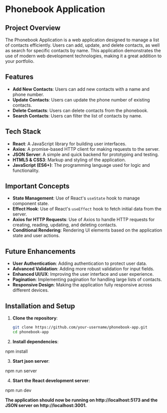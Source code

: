 # Phonebook Application

## Project Overview

The Phonebook Application is a web application designed to manage a list of contacts efficiently. Users can add, update, and delete contacts, as well as search for specific contacts by name. This application demonstrates the use of modern web development technologies, making it a great addition to your portfolio.

## Features

- **Add New Contacts**: Users can add new contacts with a name and phone number.
- **Update Contacts**: Users can update the phone number of existing contacts.
- **Delete Contacts**: Users can delete contacts from the phonebook.
- **Search Contacts**: Users can filter the list of contacts by name.

## Tech Stack

- **React**: A JavaScript library for building user interfaces.
- **Axios**: A promise-based HTTP client for making requests to the server.
- **JSON Server**: A simple and quick backend for prototyping and testing.
- **HTML5 & CSS3**: Markup and styling of the application.
- **JavaScript (ES6+)**: The programming language used for logic and functionality.

## Important Concepts

- **State Management**: Use of React's `useState` hook to manage component state.
- **Effect Hook**: Use of React's `useEffect` hook to fetch initial data from the server.
- **Axios for HTTP Requests**: Use of Axios to handle HTTP requests for creating, reading, updating, and deleting contacts.
- **Conditional Rendering**: Rendering UI elements based on the application state and user actions.

## Future Enhancements

- **User Authentication**: Adding authentication to protect user data.
- **Advanced Validation**: Adding more robust validation for input fields.
- **Enhanced UI/UX**: Improving the user interface and user experience.
- **Pagination**: Implementing pagination for handling large lists of contacts.
- **Responsive Design**: Making the application fully responsive across different devices.

## Installation and Setup

1. **Clone the repository**:

   ```sh
   git clone https://github.com/your-username/phonebook-app.git
   cd phonebook-app

   ```

2. **Install dependencies**:

npm install

3. **Start json server**:

npm run server

4. **Start the React development server**:

npm run dev

**The application should now be running on http://localhost:5173 and the JSON server on http://localhost:3001.**

